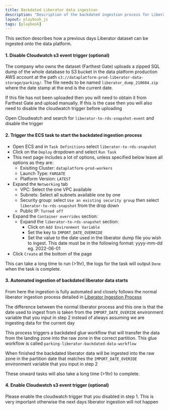 ```yaml
---
title: Backdated Liberator data ingestion
description: "Description of the backdated ingestion process for Liberator data"
layout: playbook_js
tags: [playbook]
---
```


This section describes how a previous days Liberator dataset can be ingested onto the data platform. 

#### 1. Disable Cloudwatch s3 event trigger (optional)

The company who owns the dataset (Farthest Gate) uploads a zipped SQL dump of the whole database to S3 bucket in the data platform production AWS account at the path `s3://dataplatform-prod-liberator-data-storage/parking/`.
The file needs to be named `liberator_dump_210604.zip` where the date stamp at the end is the current date.

If this file has not been uploaded then you will need to obtain it from Farthest Gate and upload manually. If this is the case then
you will also need to disable the cloudwatch trigger before uploading

Open Cloudwatch and search for `liberator-to-rds-snapshot-event` and disable the trigger

#### 2. Trigger the ECS task to start the backdated ingestion process

* Open ECS and in `Task Definitions` select `liberator-to-rds-snapshot`
* Click on the `Deploy` dropdown and select `Run Task`
* This next page includes a lot of options, unless specified below leave all options as they are:
    * Exisiting Cluster: `dataplatform-prod-workers`
    * Launch Type: `FARGATE`
    * Platform Version: `LATEST`
* Expand the `Networking` tab
    * VPC: Select the one VPC available
    * Subnets: Select all subnets available one by one
    * Security group: select `Use an existing security group` then select `liberator-to-rds-snapshot` from the drop down
    * Public IP: `Turned off`
* Expand the `Container overrides` section:
    * Expand the `liberator-to-rds-snapshot` section:
        * Click on  `Add Environment Variable`
        * Set the key to `IMPORT_DATE_OVERRIDE`
        * Set the value to the date used in the liberator dump file you wish to ingest. This date must be in the following format: yyyy-mm-dd eg. 2022-06-01
* Click `Create` at the bottom of the page

This can take a long time to run (>1hr), the logs for the task will output `Done` when the task is complete. 

#### 3. Automated ingestion of backdated liberator data starts

From here the ingestion is fully automated and closely follows the normal liberator 
ingestion process detailed in [Liberator Ingestion Process](./liberator-ingestion.md)

The difference between the normal liberator process and this one is that the date used to ingest from is taken from the `IMPORT_DATE_OVERIDE` environment
variable that you input in step 2 instead of always assuming we are ingesting data for the current day

This process triggers a backdated glue workflow that will transfer the data from the landing
zone into the raw zone in the correct partition. This glue workflow is called `parking-liberator-backdated-data-workflow`

When finished the backdated liberator data will be ingested into the raw zone 
in the partition date that matches the `IMPORT_DATE_OVERIDE` environment variable that you input in step 2

These onward tasks will also take a long time (>1hr) to complete.
#### 4. Enable Cloudwatch s3 event trigger (optional)

Please enable the cloudwatch trigger that you disabled in step 1. This is very important otherwise the next days liberator ingestion will not happen

